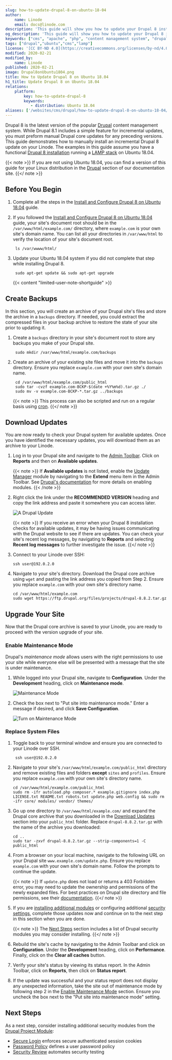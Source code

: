 ```yaml
---
slug: how-to-update-drupal-8-on-ubuntu-18-04
author:
    name: Linode
    email: docs@linode.com
description: 'This guide will show you how to update your Drupal 8 installation running on an Ubuntu 18.04 Linode.'
og_description: 'This guide will show you how to update your Drupal 8 installation running on an Ubuntu 18.04 Linode.'
keywords: ["cms", "apache", "php", "content management system", "drupal 8", "update"]
tags: ["drupal","ubuntu","cms","lamp"]
license: '[CC BY-ND 4.0](https://creativecommons.org/licenses/by-nd/4.0)'
modified: 2020-02-21
modified_by:
    name: Linode
published: 2020-02-21
image: Drupal8onUbuntu1804.png
title: How to Update Drupal 8 on Ubuntu 18.04
h1_title: Update Drupal 8 on Ubuntu 18.04
relations:
    platform:
        key: how-to-update-drupal-8
        keywords:
           - distribution: Ubuntu 18.04
aliases: ['/websites/cms/drupal/how-to-update-drupal-8-on-ubuntu-18-04/']
---
```


Drupal 8 is the latest version of the popular [Drupal](https://www.drupal.org/) content management system. While Drupal 8.1 includes a simple feature for incremental updates, you must preform manual Drupal core updates for any preceding versions. This guide demonstrates how to manually install an incremental Drupal 8 update on your Linode. The examples in this guide assume you have a functional [Drupal 8 installation](/docs/websites/cms/drupal/how-to-install-and-configure-drupal-on-ubuntu-18-04/) running a [LAMP stack](/docs/web-servers/lamp/how-to-install-a-lamp-stack-on-ubuntu-18-04/) on Ubuntu 18.04.

{{< note >}}
If you are not using Ubuntu 18.04, you can find a version of this guide for your Linux distribution in the [Drupal](/docs/websites/cms/drupal/) section of our documentation site.
{{</ note >}}

## Before You Begin

1. Complete all the steps in the [Install and Configure Drupal 8 on Ubuntu 18.04](/docs/websites/cms/drupal/how-to-install-and-configure-drupal-on-ubuntu-18-04/) guide.

1. If you followed the [Install and Configure Drupal 8 on Ubuntu 18.04](/docs/websites/cms/drupal/how-to-install-and-configure-drupal-on-ubuntu-18-04/) guide, your site's document root should be in the `/var/www/html/example.com/` directory, where `example.com` is your own site's domain name. You can list all your directories in `/var/www/html` to verify the location of your site's document root.

        ls /var/wwww/html/

1. Update your Ubuntu 18.04 system if you did not complete that step while installing Drupal 8.

        sudo apt-get update && sudo apt-get upgrade

    {{< content "limited-user-note-shortguide" >}}

## Create Backups

In this section, you will create an archive of your Drupal site's files and store the archive in a `backups` directory. If needed, you could extract the compressed files in your backup archive to restore the state of your site prior to updating it.

1. Create a `backups` directory in your site's document root to store any backups you make of your Drupal site.

        sudo mkdir /var/www/html/example.com/backups

1. Create an archive of your existing site files and move it into the `backups` directory. Ensure you replace `example.com` with your own site's domain name.

        cd /var/www/html/example.com/public_html
        sudo tar -cvzf example.com-BCKP-$(date +%Y%m%d).tar.gz ./
        sudo mv -v example.com-BCKP-*.tar.gz ../backups

    {{< note >}}
This process can also be scripted and run on a regular basis using [cron](/docs/tools-reference/tools/schedule-tasks-with-cron/).
    {{</ note >}}

## Download Updates

You are now ready to check your Drupal system for available updates. Once you have identified the necessary updates, you will download them as an archive to your Linode.

1.  Log in to your Drupal site and navigate to the [Admin Toolbar](https://www.drupal.org/project/admin_toolbar). Click on **Reports** and then on **Available updates**.

    {{< note >}}
If **Available updates** is not listed, enable the [Update Manager](https://www.drupal.org/docs/8/core/modules/update-manager) module by navigating to the **Extend** menu item in the Admin Toolbar. See [Drupal's documentation](https://www.drupal.org/docs/8/extending-drupal-8/installing-drupal-8-modules#s-step-2-enable-the-module) for more details on enabling modules.
{{< /note >}}

1.  Right click the link under the **RECOMMENDED VERSION** heading and copy the link address and paste it somewhere you can access later.

    ![A Drupal Update](drupal-updates-download.png)

    {{< note >}}
If you receive an error when your Drupal 8 installation checks for available updates, it may be having issues communicating with the Drupal website to see if there are updates. You can check your site's recent log messages, by navigating to **Reports** and selecting **Recent log messages** to further investigate the issue.
    {{</ note >}}

1.  Connect to your Linode over SSH:

        ssh user@192.0.2.0

1.  Navigate to your site's directory. Download the Drupal core archive using `wget` and pasting the link address you copied from Step 2. Ensure you replace `example.com` with your own site's directory name.

        cd /var/www/html/example.com
        sudo wget https://ftp.drupal.org/files/projects/drupal-8.8.2.tar.gz

## Upgrade Your Site

Now that the Drupal core archive is saved to your Linode, you are ready to proceed with the version upgrade of your site.

###  Enable Maintenance Mode

Drupal's *maintenance mode* allows users with the right permissions to use your site while everyone else will be presented with a message that the site is under maintenance.

1.  While logged into your Drupal site, navigate to **Configuration**. Under the **Development** heading, click on **Maintenance mode**.

    ![Maintenance Mode](drupal-updates-maintenance.png)

1.  Check the box next to "Put site into maintenance mode." Enter a message if desired, and click **Save Configuration**.

    ![Turn on Maintenance Mode](drupal-updates-maintenance2.png)

### Replace System Files

1. Toggle back to your terminal window and ensure you are connected to your Linode over SSH.

        ssh user@192.0.2.0

1.  Navigate to your site's `/var/www/html/example.com/public_html` directory and remove existing files and folders **except** `sites` and `profiles`. Ensure you replace `example.com` with your own site's directory name.

        cd /var/www/html/example.com/public_html
        sudo rm -ifr autoload.php composer.* example.gitignore index.php LICENSE.txt README.txt robots.txt update.php web.config && sudo rm -ifr core/ modules/ vendor/ themes/

1.  Go up one directory to `/var/www/html/example.com/` and expand the Drupal core archive that you downloaded in the [Download Updates](#download-updates) section into your `public_html` folder. Replace `drupal-8.8.2.tar.gz` with the name of the archive you downloaded:

        cd ..
        sudo tar -zxvf drupal-8.8.2.tar.gz --strip-components=1 -C public_html

1.  From a browser on your local machine, navigate to the following URL on your Drupal site `www.example.com/update.php`.  Ensure you replace `example.com` with your own site's domain name. Follow the prompts to continue the update.

    {{< note >}}
If `update.php` does not load or returns a 403 Forbidden error, you may need to update the ownership and permissions of the newly expanded files. For best practices on Drupal site directory and file permissions, see their [documentation](https://www.drupal.org/node/244924).
{{</ note >}}

1.  If you are [installing additional modules](https://www.drupal.org/docs/user_guide/en/extend-module-install.html) or configuring additional [security settings](https://www.drupal.org/security/secure-configuration), complete those updates now and continue on to the next step in this section when you are done.

    {{< note >}}
The [Next Steps](#next-steps) section includes a list of Drupal security modules you may consider installing.
    {{</ note >}}

1. Rebuild the site's cache by navigating to the Admin Toolbar and click on **Configuration**. Under the **Development** heading, click on **Performance**. Finally, click on the **Clear all caches** button.

1.  Verify your site's status by viewing its status report. In the Admin Toolbar, click on **Reports**, then click on **Status report**.

1.  If the update was successful and your status report does not display any unexpected information, take the site out of maintenance mode by following step 2 in the [Enable Maintenance Mode](#enable-maintenance-mode) section. Ensure you uncheck the box next to the "Put site into maintenance mode" setting.

## Next Steps

As a next step, consider installing additional security modules from the [Drupal Project Module](https://www.drupal.org/project/project_module):

* [Secure Login](https://www.drupal.org/project/securelogin) enforces secure authenticated session cookies
* [Password Policy](https://www.drupal.org/project/password_policy) defines a user password policy
* [Security Review](https://www.drupal.org/project/security_review) automates security testing
